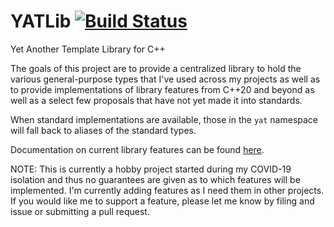 # YATLib [![Build Status](https://travis-ci.com/jtsylve/yatlib.svg?branch=master)](https://travis-ci.com/jtsylve/yatlib)
Yet Another Template Library for C++

The goals of this project are to provide a centralized library to hold the various general-purpose types that I've used across my projects as well as to provide implementations of library features from C++20 and beyond as well as a select few proposals that have not yet made it into standards.

When standard implementations are available, those in the `yat` namespace will fall back to aliases of the standard types.  

Documentation on current library features can be found [here](include/yatlib/README.md).

NOTE: This is currently a hobby project started during my COVID-19 isolation and thus no guarantees are given as to which features will be implemented.  I'm currently adding features as I need them in other projects.  If you would like me to support a feature, please let me know by filing and issue or submitting a pull request.
